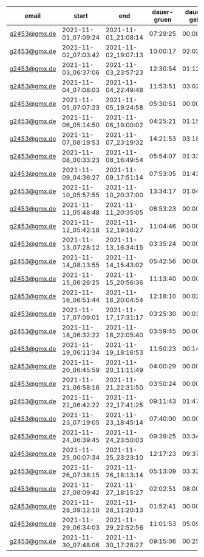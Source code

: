 email       |start              |end                |dauer-gruen|dauer-gelb|dauer-rot|dauer   
------------|-------------------|-------------------|-----------|----------|---------|--------
g2453@gmx.de|2021-11-01_07:09:24|2021-11-01_21:08:14|07:29:25   |00:08:45  |06:20:09 |13:58:50
g2453@gmx.de|2021-11-02_07:03:42|2021-11-02_19:07:13|10:00:17   |02:03:07  |00:00:00 |12:03:30
g2453@gmx.de|2021-11-03_06:37:06|2021-11-03_23:57:23|12:30:54   |01:12:24  |03:37:25 |17:20:16
g2453@gmx.de|2021-11-04_07:08:03|2021-11-04_22:49:48|11:53:51   |03:02:31  |00:47:39 |15:41:44
g2453@gmx.de|2021-11-05_07:07:23|2021-11-05_19:24:58|05:30:51   |00:00:00  |06:46:36 |12:17:34
g2453@gmx.de|2021-11-06_05:14:50|2021-11-06_19:00:02|04:25:21   |01:15:42  |08:04:33 |13:45:12
g2453@gmx.de|2021-11-07_08:19:53|2021-11-07_23:19:32|14:21:53   |03:18:58  |00:17:20 |14:59:38
g2453@gmx.de|2021-11-08_00:33:23|2021-11-08_16:49:54|05:54:07   |01:33:44  |08:48:57 |16:16:30
g2453@gmx.de|2021-11-09_04:36:27|2021-11-09_17:51:14|07:53:05   |01:41:59  |03:40:17 |13:14:44
g2453@gmx.de|2021-11-10_05:57:55|2021-11-10_20:37:00|13:34:17   |01:04:56  |00:00:00 |14:39:04
g2453@gmx.de|2021-11-11_05:48:48|2021-11-11_20:35:05|08:53:23   |00:00:00  |05:52:59 |14:46:16
g2453@gmx.de|2021-11-12_05:42:18|2021-11-12_19:16:27|11:04:46   |00:00:00  |02:29:14 |13:34:09
g2453@gmx.de|2021-11-13_07:28:12|2021-11-13_16:34:15|03:35:24   |00:00:00  |05:30:34 |09:06:02
g2453@gmx.de|2021-11-14_08:13:55|2021-11-14_15:43:02|05:42:56   |00:00:00  |01:47:33 |07:28:14
g2453@gmx.de|2021-11-15_06:26:25|2021-11-15_20:56:36|11:13:40   |00:00:00  |03:16:22 |14:30:10
g2453@gmx.de|2021-11-16_06:51:44|2021-11-16_20:04:54|12:18:10   |00:02:00  |00:52:53 |13:13:09
g2453@gmx.de|2021-11-17_07:09:01|2021-11-17_17:31:17|03:25:30   |00:01:27  |06:55:22 |10:22:16
g2453@gmx.de|2021-11-18_06:32:22|2021-11-18_22:05:40|03:59:45   |00:00:00  |11:33:41 |15:33:17
g2453@gmx.de|2021-11-19_06:11:34|2021-11-19_18:16:53|11:50:23   |00:14:49  |00:00:00 |12:05:20
g2453@gmx.de|2021-11-20_06:45:59|2021-11-20_11:11:49|04:00:29   |00:00:00  |00:25:22 |04:25:50
g2453@gmx.de|2021-11-21_06:58:16|2021-11-21_22:31:50|03:50:24   |00:00:00  |11:43:25 |15:33:33
g2453@gmx.de|2021-11-22_06:42:22|2021-11-22_17:41:25|09:11:43   |01:47:12  |00:00:00 |10:59:02
g2453@gmx.de|2021-11-23_07:19:05|2021-11-23_18:45:14|07:40:00   |00:00:00  |03:46:10 |11:26:09
g2453@gmx.de|2021-11-24_06:39:45|2021-11-24_23:50:03|09:39:25   |03:34:03  |03:56:58 |17:10:17
g2453@gmx.de|2021-11-25_00:07:34|2021-11-25_23:23:10|12:17:23   |09:37:48  |01:20:08 |23:15:35
g2453@gmx.de|2021-11-26_07:38:15|2021-11-26_18:13:14|05:13:09   |03:32:19  |01:49:36 |10:34:58
g2453@gmx.de|2021-11-27_08:09:42|2021-11-27_18:15:27|02:02:51   |08:00:13  |00:02:51 |10:05:45
g2453@gmx.de|2021-11-28_09:12:10|2021-11-28_11:20:13|01:52:41   |00:00:00  |00:15:34 |02:08:02
g2453@gmx.de|2021-11-29_06:34:03|2021-11-29_22:52:56|11:01:53   |05:09:30  |00:08:20 |16:18:52
g2453@gmx.de|2021-11-30_07:48:06|2021-11-30_17:28:27|09:15:06   |00:25:17  |00:00:00 |09:40:20
